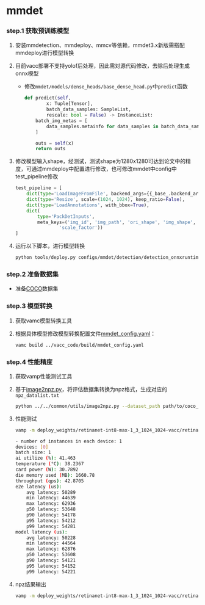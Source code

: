# mmdet

### step.1 获取预训练模型

1. 安装mmdetection、mmdeploy、mmcv等依赖，mmdet3.x新版需搭配mmdeploy进行模型转换
2. 目前vacc部署不支持yolof后处理，因此需对源代码修改，去除后处理生成onnx模型
    - 修改`mmdet/models/dense_heads/base_dense_head.py`中`predict`函数
        ```python
        def predict(self,
                x: Tuple[Tensor],
                batch_data_samples: SampleList,
                rescale: bool = False) -> InstanceList:
            batch_img_metas = [
                data_samples.metainfo for data_samples in batch_data_samples
            ]

            outs = self(x)
            return outs
        ```
    
3. 修改模型输入shape，经测试，测试shape为1280x1280可达到论文中的精度，可通过mmdeploy中配置进行修改，也可修改mmdet中config中test_pipeline修改

    ```python
    test_pipeline = [
        dict(type='LoadImageFromFile', backend_args={{_base_.backend_args}}),
        dict(type='Resize', scale=(1024, 1024), keep_ratio=False),
        dict(type='LoadAnnotations', with_bbox=True),
        dict(
            type='PackDetInputs',
            meta_keys=('img_id', 'img_path', 'ori_shape', 'img_shape',
                    'scale_factor'))
    ]
    ```

4. 运行以下脚本，进行模型转换

    ```bash
    python tools/deploy.py configs/mmdet/detection/detection_onnxruntime_static.py ../mmdetection/configs/retinanet/retinanet_r50-caffe_fpn_1x_coco.py   ../mmdetection/models/retinanet/retinanet_r50_caffe_fpn_1x_coco_20200531-f11027c5.pth demo/resources/face.png --work-dir mmdeploy_models/retinanet/retinanet_r50_caffe_fpn_1x_coco  --device cpu --dump-info
    ```

### step.2 准备数据集
- 准备[COCO](https://cocodataset.org/#download)数据集

### step.3 模型转换

1. 获取vamc模型转换工具

2. 根据具体模型修改模型转换配置文件[mmdet_config.yaml](../vacc_code/build/mmdet_config.yaml)：
    ```bash
    vamc build ../vacc_code/build/mmdet_config.yaml
    ```

### step.4 性能精度
1. 获取vamp性能测试工具
2. 基于[image2npz.py](../../common/utils/image2npz.py)，将评估数据集转换为npz格式，生成对应的`npz_datalist.txt`
    ```bash
    python ../../common/utils/image2npz.py --dataset_path path/to/coco_val2017 --target_path  path/to/coco_val2017_npz  --text_path npz_datalist.txt
    ```
3. 性能测试
    ```bash
    vamp -m deploy_weights/retinanet-int8-max-1_3_1024_1024-vacc/retinanet --vdsp_params ../vacc_code/vdsp_params/mmdet-retinanet_r50_fpn_1x_coco-vdsp_params.json -i 1 -b 1 -d 0 -p 1
    ```

    ```bash
    - number of instances in each device: 1
    devices: [0]
    batch size: 1
    ai utilize (%): 41.463
    temperature (°C): 38.2367
    card power (W): 30.7892
    die memory used (MB): 1660.78
    throughput (qps): 42.8705
    e2e latency (us):
        avg latency: 50289
        min latency: 44639
        max latency: 62936
        p50 latency: 53648
        p90 latency: 54178
        p95 latency: 54212
        p99 latency: 54281
    model latency (us):
        avg latency: 50228
        min latency: 44564
        max latency: 62876
        p50 latency: 53608
        p90 latency: 54121
        p95 latency: 54152
        p99 latency: 54221
    ```
4. npz结果输出
    ```bash
    vamp -m deploy_weights/retinanet-int8-max-1_3_1024_1024-vacc/retinanet --vdsp_params ../vacc_code/vdsp_params/mmdet-retinanet_r50_fpn_1x_coco-vdsp_params.json -i 1 -b 1 -d 0 -p 1 --datalist datasets/coco_npz_datalist.txt --path_output npz_output
    ```
